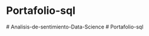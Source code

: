 # Portafolio-sql
#   A n a l i s i s - d e - s e n t i m i e n t o - D a t a - S c i e n c e  
 #   P o r t a f o l i o - s q l  
 